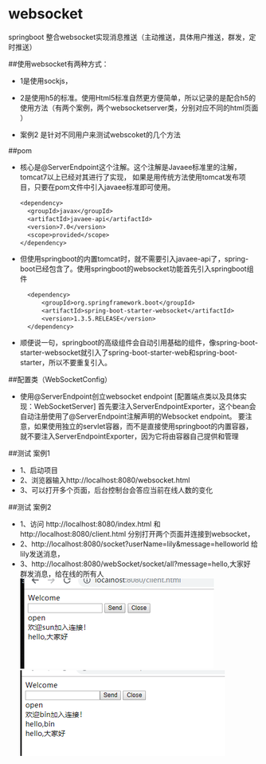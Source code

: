 # websocket
springboot 整合websocket实现消息推送（主动推送，具体用户推送，群发，定时推送）


##使用websocket有两种方式：
* 1是使用sockjs，
* 2是使用h5的标准。使用Html5标准自然更方便简单，所以记录的是配合h5的使用方法（有两个案例，两个websocketserver类，分别对应不同的html页面 ）

* 案例2 是针对不同用户来测试webscoket的几个方法

##pom
* 核心是@ServerEndpoint这个注解。这个注解是Javaee标准里的注解，tomcat7以上已经对其进行了实现，
  如果是用传统方法使用tomcat发布项目，只要在pom文件中引入javaee标准即可使用。
  
      <dependency>
        <groupId>javax</groupId>
        <artifactId>javaee-api</artifactId>
        <version>7.0</version>
        <scope>provided</scope>
      </dependency>
      
* 但使用springboot的内置tomcat时，就不需要引入javaee-api了，spring-boot已经包含了。使用springboot的websocket功能首先引入springboot组件

        <dependency>
            <groupId>org.springframework.boot</groupId>
            <artifactId>spring-boot-starter-websocket</artifactId>
            <version>1.3.5.RELEASE</version>
        </dependency>
     
* 顺便说一句，springboot的高级组件会自动引用基础的组件，像spring-boot-starter-websocket就引入了spring-boot-starter-web和spring-boot-starter，所以不要重复引入。


##配置类（WebSocketConfig）
* 使用@ServerEndpoint创立websocket endpoint [配置端点类以及具体实现：WebSocketServer]
  首先要注入ServerEndpointExporter，这个bean会自动注册使用了@ServerEndpoint注解声明的Websocket endpoint。
  要注意，如果使用独立的servlet容器，而不是直接使用springboot的内置容器，就不要注入ServerEndpointExporter，因为它将由容器自己提供和管理
  
##测试 案例1
* 1、启动项目
* 2、浏览器输入http://localhost:8080/websocket.html
* 3、可以打开多个页面，后台控制台会答应当前在线人数的变化

##测试 案例2
* 1、访问 http://localhost:8080/index.html 和 http://localhost:8080/client.html 分别打开两个页面并连接到websocket，
* 2、http://localhost:8080/socket?userName=lily&message=helloworld 给lily发送消息，
* 3、http://localhost:8080/webSocket/socket/all?message=hello,大家好 群发消息，给在线的所有人
![image](https://github.com/17661977890/websocket/blob/master/src/main/resources/image/%E5%BE%AE%E4%BF%A1%E5%9B%BE%E7%89%87_20190702135004.png)
![image](https://github.com/17661977890/websocket/blob/master/src/main/resources/image/%E5%BE%AE%E4%BF%A1%E5%9B%BE%E7%89%87_20190702135058.png)
